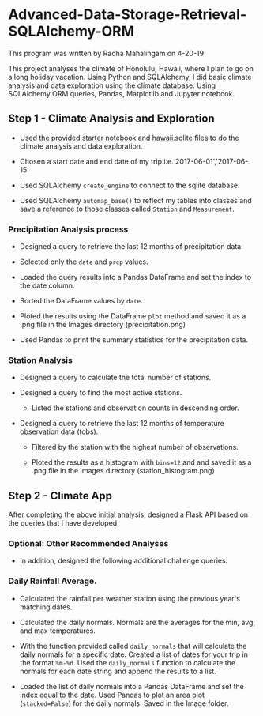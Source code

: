 # Advanced-Data-Storage-Retrieval-SQLAlchemy-ORM

This program was written by Radha Mahalingam on 4-20-19

This project analyses the climate of Honolulu, Hawaii, where I plan to go on a long holiday vacation.  Using Python and SQLAlchemy, I did basic climate analysis and data exploration using the climate database. Using SQLAlchemy ORM queries, Pandas, Matplotlib and Jupyter notebook.

## Step 1 - Climate Analysis and Exploration

* Used the provided [starter notebook](climate_starter.ipynb) and [hawaii.sqlite](Resources/hawaii.sqlite) files to do the climate analysis and data exploration.

* Chosen a start date and end date of my trip i.e. 2017-06-01','2017-06-15'

* Used SQLAlchemy `create_engine` to connect to the sqlite database.

* Used SQLAlchemy `automap_base()` to reflect my tables into classes and save a reference to those classes called `Station` and `Measurement`.

### Precipitation Analysis process

* Designed a query to retrieve the last 12 months of precipitation data.

* Selected only the `date` and `prcp` values.

* Loaded the query results into a Pandas DataFrame and set the index to the date column.

* Sorted the DataFrame values by `date`.

* Ploted the results using the DataFrame `plot` method and saved it as a .png file in the Images directory (precipitation.png)

* Used Pandas to print the summary statistics for the precipitation data.

### Station Analysis

* Designed a query to calculate the total number of stations.

* Designed a query to find the most active stations.

  * Listed the stations and observation counts in descending order.

* Designed a query to retrieve the last 12 months of temperature observation data (tobs).

  * Filtered by the station with the highest number of observations.

  * Ploted the results as a histogram with `bins=12` and and saved it as a .png file in the Images directory (station_histogram.png)

## Step 2 - Climate App

After completing the above initial analysis, designed a Flask API based on the queries that I have developed.

### Optional: Other Recommended Analyses

* In addition, designed the following additional challenge queries. 

### Daily Rainfall Average.

* Calculated the rainfall per weather station using the previous year's matching dates.

* Calculated the daily normals. Normals are the averages for the min, avg, and max temperatures.

* With the function provided called `daily_normals` that will calculate the daily normals for a specific date.   Created a list of dates for your trip in the format `%m-%d`. Used the `daily_normals` function to calculate the normals for each date string and append the results to a list.

* Loaded the list of daily normals into a Pandas DataFrame and set the index equal to the date. Used Pandas to plot an area plot (`stacked=False`) for the daily normals. Saved in the Image folder.